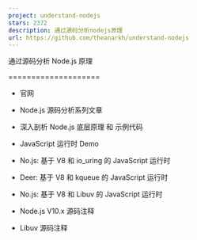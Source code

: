 ```yaml
---
project: understand-nodejs
stars: 2372
description: 通过源码分析nodejs原理
url: https://github.com/theanarkh/understand-nodejs
---
```


通过源码分析 Node.js 原理  

====================

-   官网  
    
-   Node.js 源码分析系列文章  
    
-   深入剖析 Node.js 底层原理 和 示例代码  
    
-   JavaScript 运行时 Demo  
    
-   No.js: 基于 V8 和 io\_uring 的 JavaScript 运行时  
    
-   Deer: 基于 V8 和 kqueue 的 JavaScript 运行时  
    
-   No.js: 基于 V8 和 Libuv 的 JavaScript 运行时  
    
-   Node.js V10.x 源码注释  
    
-   Libuv 源码注释
